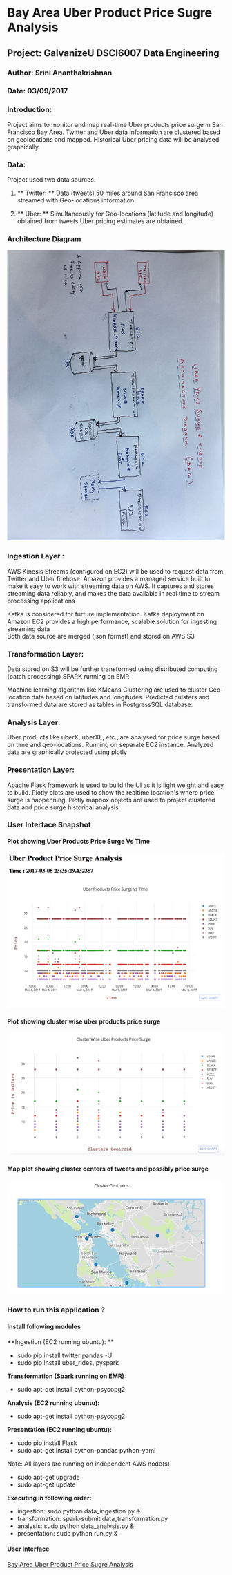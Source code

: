 
# Bay Area Uber Product Price Sugre Analysis

## Project: GalvanizeU DSCI6007 Data Engineering

### Author: Srini Ananthakrishnan
### Date: 03/09/2017

### Introduction:
Project aims to monitor and map real-time Uber products price surge in San Francisco Bay Area. Twitter and Uber data information are clustered based on geolocations and mapped. Historical Uber pricing data will be analysed graphically.

### Data:

Project used two data sources.  

1) ** Twitter: ** Data (tweets) 50 miles around San Francisco area streamed with Geo-locations information  

2) ** Uber: ** Simultaneously for Geo-locations (latitude and longitude) obtained from tweets Uber pricing estimates are obtained.

### Architecture Diagram

<img src="presentation/app/static/DAG.JPG">

### Ingestion Layer : 

AWS Kinesis Streams (configured on EC2) will be used to request data from Twitter and Uber firehose. Amazon provides a managed service built to make it easy to work with streaming data on AWS. It captures and stores streaming data reliably, and makes the data available in real time to stream processing applications

Kafka is considered for furture implementation. Kafka deployment on Amazon EC2 provides a high performance, scalable solution for ingesting streaming data  
Both data source are merged (json format) and stored on AWS S3 

### Transformation Layer:

Data stored on S3 will be further transformed using distributed computing (batch processing) SPARK running on EMR.   

Machine learning algorithm like KMeans Clustering are used to cluster Geo-location data based on latitudes and longitudes. Predicted culsters and transformed data are stored as tables in PostgressSQL database.



### Analysis Layer:  

Uber products like uberX, uberXL, etc., are analysed for price surge based on time and geo-locations. Running on separate EC2 instance. Analyzed data are graphically projected using plotly

### Presentation Layer:

Apache Flask framework is used to build the UI as it is light weight and easy to build.  Plotly plots are used to show the realtime location's where price surge is happenning. Plotly mapbox objects are used to project clustered data and price surge historical analysis.

### User Interface Snapshot

#### Plot showing Uber Products Price Surge Vs Time

<img src="presentation/app/static/uber_fig1.png">

#### Plot showing cluster wise uber products price surge

<img src="presentation/app/static/uber_fig3.png">

#### Map plot showing cluster centers of tweets and possibly price surge

<img src="presentation/app/static/uber_fig2.png">

### How to run this application ?

#### Install following modules

**Ingestion (EC2 running ubuntu): **  
- sudo pip install twitter pandas -U  
- sudo pip install uber_rides, pyspark  

**Transformation (Spark running on EMR):**  
- sudo apt-get install python-psycopg2  

**Analysis (EC2 running ubuntu):**  
- sudo apt-get install python-psycopg2  

**Presentation (EC2 running ubuntu):**  
- sudo pip install Flask  
- sudo apt-get install python-pandas python-yaml  

Note: All layers are running on independent AWS node(s)  
- sudo apt-get upgrade  
- sudo apt-get update

**Executing in following order:**  
- ingestion: sudo python data_ingestion.py &  
- transformation: spark-submit data_transformation.py  
- analysis: sudo python data_analysis.py &  
- presentation: sudo python run.py &

#### User Interface

[Bay Area Uber Product Price Sugre Analysis](http://ec2-107-23-0-110.compute-1.amazonaws.com:5000/)




